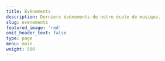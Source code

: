 ```yaml
---
title: Évènements
description: Derniers évènements de notre école de musique.
slug: evenements
featured_image: 'red'
omit_header_text: false
type: page
menu: main
weight: 500
---
```




<!--

## 2022

__16 octobre__ Concert de la chorale de l'EMAVS lors de la fête du pressoir de Rustroff.

__4 décembre__ Concerts au marché de Noël de Sierck-Les-Bains.


## 2021

__4 décembre__ [L'EMAVS au village du Père Noël]({{< ref "/post/2021-12-01-concert-de-noel.md" >}}) - Concert à l'église avec la chorale de Bouzonville. -->


